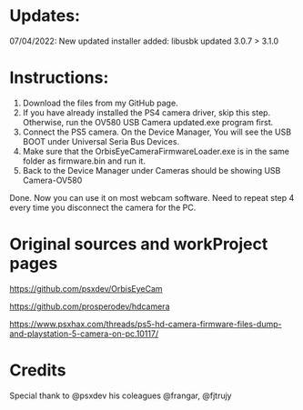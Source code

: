 # Updates:

07/04/2022: New updated installer added: libusbk updated 3.0.7 > 3.1.0

# Instructions:

1. Download the files from my GitHub page. 
2. If you have already installed the PS4 camera driver, skip this step. Otherwise, run the OV580 USB Camera updated.exe program first.
3. Connect the PS5 camera. On the Device Manager, You will see the USB BOOT under Universal Seria Bus Devices.
4. Make sure that the OrbisEyeCameraFirmwareLoader.exe is in the same folder as firmware.bin and run it. 
5. Back to the Device Manager under Cameras should be showing USB Camera-OV580

Done. Now you can use it on most webcam software. 
Need to repeat step 4 every time you disconnect the camera for the PC. 

# Original sources and workProject pages

https://github.com/psxdev/OrbisEyeCam

https://github.com/prosperodev/hdcamera

https://www.psxhax.com/threads/ps5-hd-camera-firmware-files-dump-and-playstation-5-camera-on-pc.10117/

# Credits 
Special thank to @psxdev his coleagues @frangar, @fjtrujy
